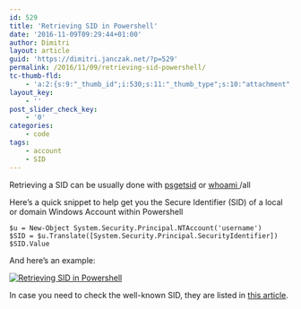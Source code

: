 ```yaml
---
id: 529
title: 'Retrieving SID in Powershell'
date: '2016-11-09T09:29:44+01:00'
author: Dimitri
layout: article
guid: 'https://dimitri.janczak.net/?p=529'
permalink: /2016/11/09/retrieving-sid-powershell/
tc-thumb-fld:
    - 'a:2:{s:9:"_thumb_id";i:530;s:11:"_thumb_type";s:10:"attachment";}'
layout_key:
    - ''
post_slider_check_key:
    - '0'
categories:
    - code
tags:
    - account
    - SID
---
```


Retrieving a SID can be usually done with [psgetsid](https://technet.microsoft.com/en-us/sysinternals/bb897417.aspx) or [whoami ](https://technet.microsoft.com/en-us/library/cc771299(v=ws.11).aspx)/all

Here’s a quick snippet to help get you the Secure Identifier (SID) of a local or domain Windows Account within Powershell

```
$u = New-Object System.Security.Principal.NTAccount('username')
$SID = $u.Translate([System.Security.Principal.SecurityIdentifier])
$SID.Value

```

And here’s an example:

[![Retrieving SID in Powershell](https://dimitri.janczak.net/wp-content/uploads/2016/11/SID-Administrator-Powershell.png)](https://dimitri.janczak.net/wp-content/uploads/2016/11/SID-Administrator-Powershell.png)

In case you need to check the well-known SID, they are listed in [this article](https://support.microsoft.com/en-us/kb/243330).
